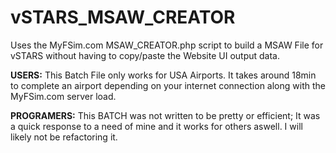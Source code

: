 # vSTARS_MSAW_CREATOR
Uses the MyFSim.com MSAW_CREATOR.php script to build a MSAW File for vSTARS without having to copy/paste the Website UI output data.


**USERS:**
This Batch File only works for USA Airports.
It takes around 18min to complete an airport depending on your internet connection along with the MyFSim.com server load.


**PROGRAMERS:**
This BATCH was not written to be pretty or efficient; It was a quick response to a need of mine and it works for others aswell.
I will likely not be refactoring it.
